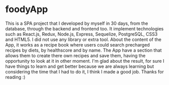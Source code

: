# foodyApp
This is a SPA project that I developed by myself in 30 days, from the database, through the backend and frontend too.
It implement technologies such as React.js, Redux, Node.js, Express, Sequelize, PostgreSQL, CSS3 and HTML5. I did not use any library
or extra tool.
About the content of the App, it works as a recipe book where users could search precharged recipes 
by diets, by healthscore and by name. The App have a section that allows them to create there own recipes and save them,
having the opportunity to look at it in other moment.
I'm glad about the result, for sure I have things to learn and get better because we are always learning but considering the time that
I had to do it, I think I made a good job. 
Thanks for reading :)
